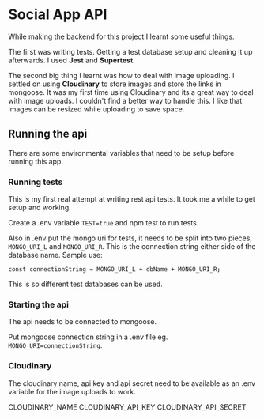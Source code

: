 # Social App API

While making the backend for this project I learnt some useful things.

The first was writing tests. Getting a test database setup and cleaning it up afterwards. I used **Jest** and **Supertest**.

The second big thing I learnt was how to deal with image uploading. I settled on using **Cloudinary** to store images and store the links in mongoose. It was my first time using Cloudinary and its a great way to deal with image uploads. I couldn't find a better way to handle this.
I like that images can be resized while uploading to save space.

## Running the api

There are some environmental variables that need to be setup before running this app.

### Running tests

This is my first real attempt at writing rest api tests. It took me a while to get setup and working.

Create a .env variable `TEST=true` and npm test to run tests.

Also in .env put the mongo uri for tests, it needs to be split into two pieces, `MONGO_URI_L` and `MONGO_URI_R`. This is the connection string either side of the database name. Sample use:

    const connectionString = MONGO_URI_L + dbName + MONGO_URI_R;

This is so different test databases can be used.

### Starting the api

The api needs to be connected to mongoose.

Put mongoose connection string in a .env file eg. `MONGO_URI=connectionString`.

### Cloudinary

The cloudinary name, api key and api secret need to be available as an .env variable for the image uploads to work.

CLOUDINARY_NAME
CLOUDINARY_API_KEY
CLOUDINARY_API_SECRET
